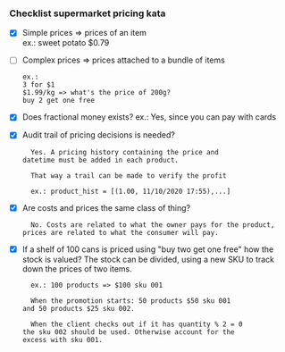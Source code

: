 ### Checklist supermarket pricing kata

- [X] Simple prices => prices of an item<br>
      ex.: 
      sweet potato $0.79

- [ ] Complex prices => prices attached to a bundle of items<br>

      ex.: 
      3 for $1
      $1.99/kg => what's the price of 200g?
      buy 2 get one free

- [X] Does fractional money exists?
      ex.: Yes, since you can pay with cards

- [X] Audit trail of pricing decisions is needed?<br>

        Yes. A pricing history containing the price and 
      datetime must be added in each product. 
        
        That way a trail can be made to verify the profit 
        
        ex.: product_hist = [(1.00, 11/10/2020 17:55),...]


- [X] Are costs and prices the same class of thing?

        No. Costs are related to what the owner pays for the product, 
      prices are related to what the consumer will pay.

- [X] If a shelf of 100 cans is priced using "buy two get one free" how the stock is valued?
        The stock can be divided, using a new SKU to track down 
      the prices of two items.
        
        ex.: 100 products => $100 sku 001
        
        When the promotion starts: 50 products $50 sku 001 
      and 50 products $25 sku 002.
        
        When the client checks out if it has quantity % 2 = 0 
      the sku 002 should be used. Otherwise account for the 
      excess with sku 001.
